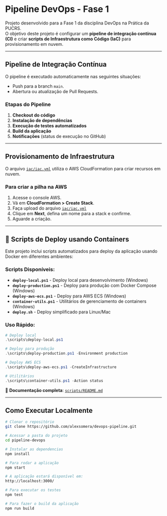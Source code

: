 # Pipeline DevOps - Fase 1

Projeto desenvolvido para a Fase 1 da disciplina DevOps na Prática da PUCRS.  
O objetivo deste projeto é configurar um **pipeline de integração contínua (CI)** e criar **scripts de Infraestrutura como Código (IaC)** para provisionamento em nuvem.

---

## Pipeline de Integração Contínua

O pipeline é executado automaticamente nas seguintes situações:
- Push para a branch `main`.
- Abertura ou atualização de Pull Requests.

### Etapas do Pipeline
1. **Checkout do código**  
2. **Instalação de dependências** 
3. **Execução de testes automatizados**  
4. **Build da aplicação**
5. **Notificações** (status de execução no GitHub)

---

## Provisionamento de Infraestrutura

O arquivo [`iac/iac.yml`](iac/iac.yml) utiliza o AWS CloudFormation para criar recursos em nuvem.  

### Para criar a pilha na AWS
1. Acesse o console AWS.
2. Vá em **CloudFormation > Create Stack**.
3. Faça upload do arquivo [`iac/iac.yml`](iac/iac.ym)
4. Clique em **Next**, defina um nome para a stack e confirme.
5. Aguarde a criação.

---

## 📜 Scripts de Deploy usando Containers

Este projeto inclui scripts automatizados para deploy da aplicação usando Docker em diferentes ambientes:

### Scripts Disponíveis:
- **`deploy-local.ps1`** - Deploy local para desenvolvimento (Windows)
- **`deploy-production.ps1`** - Deploy para produção com Docker Compose (Windows)
- **`deploy-aws-ecs.ps1`** - Deploy para AWS ECS (Windows)
- **`container-utils.ps1`** - Utilitários de gerenciamento de containers (Windows)
- **`deploy.sh`** - Deploy simplificado para Linux/Mac

### Uso Rápido:

```powershell
# Deploy local
.\scripts\deploy-local.ps1

# Deploy para produção
.\scripts\deploy-production.ps1 -Environment production

# Deploy AWS ECS
.\scripts\deploy-aws-ecs.ps1 -CreateInfrastructure

# Utilitários
.\scripts\container-utils.ps1 -Action status
```

📖 **Documentação completa**: [`scripts/README.md`](scripts/README.md)

---

## Como Executar Localmente

```bash
# Clonar o repositório
git clone https://github.com/alexsomera/devops-pipeline.git

# Acessar a pasta do projeto
cd pipeline-devops

# Instalar as dependencias
npm install

# Para rodar a aplicação
npm start

# A aplicação estará disponível em:
http://localhost:3000/

# Para executar os testes
npm test

# Para fazer o build da aplicação
npm run build